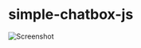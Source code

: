 ﻿# simple-chatbox-js

 ![Screenshot](https://github.com/user-attachments/assets/d1fa1b4e-3a05-4b63-8599-65e32559541b)
